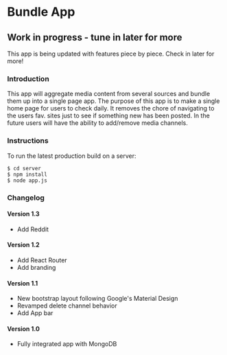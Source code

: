 # Bundle App

## Work in progress - tune in later for more
This app is being updated with features piece by piece. Check in later for more!

### Introduction
This app will aggregate media content from several sources and bundle them up into a single page app.
The purpose of this app is to make a single home page for users to check daily. 
It removes the chore of navigating to the users fav. sites just to see if something new has been posted.
In the future users will have the ability to add/remove media channels.

### Instructions
To run the latest production build on a server:

```shell
$ cd server
$ npm install
$ node app.js
```

### Changelog
#### Version 1.3
- Add Reddit

#### Version 1.2
- Add React Router
- Add branding

#### Version 1.1
- New bootstrap layout following Google's Material Design
- Revamped delete channel behavior
- Add App bar

#### Version 1.0
- Fully integrated app with MongoDB